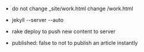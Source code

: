 * do not change _site/work.html change /work.html

* jekyll --server --auto 

* rake deploy to push new content to server 

* published: false to not to publish an article instantly
